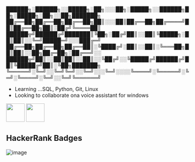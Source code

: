 
██████╗░██████╗░░█████╗░██╗░░░██╗░█████╗░░██████╗██╗░█████╗░██╗░░██╗███████╗
██╔══██╗██╔══██╗██╔══██╗██║░░░██║██╔══██╗██╔════╝██║██╔══██╗██║░██╔╝╚════██║
██████╦╝██████╔╝███████║╚██╗░██╔╝██║░░██║╚█████╗░██║██║░░╚═╝█████═╝░░░███╔═╝
██╔══██╗██╔══██╗██╔══██║░╚████╔╝░██║░░██║░╚═══██╗██║██║░░██╗██╔═██╗░██╔══╝░░
██████╦╝██║░░██║██║░░██║░░╚██╔╝░░╚█████╔╝██████╔╝██║╚█████╔╝██║░╚██╗███████╗
╚═════╝░╚═╝░░╚═╝╚═╝░░╚═╝░░░╚═╝░░░░╚════╝░╚═════╝░╚═╝░╚════╝░╚═╝░░╚═╝╚══════╝
+ Learning ...SQL, Python, Git, Linux
+ Looking to collaborate ona  voice assistant for windows 

<!---
bravosickz/bravosickz is a ✨ special ✨ repository because its `README.md` (this file) appears on your GitHub profile.
You can click the Preview link to take a look at your changes.
--->
<a href = "https://hackerrank.com/Oreliuz"><img src = "https://upload.wikimedia.org/wikipedia/commons/thumb/4/40/HackerRank_Icon-1000px.png/900px-HackerRank_Icon-1000px.png" height = "50px" width = auto></a>
<a href = "https://discord.gg/49JKZfABrn"><img src = "https://imgs.search.brave.com/Lz9L40xvAj-ZA0PFIETWaIoM-xUCyzQTlS0M_FvdKJw/rs:fit:894:894:1/g:ce/aHR0cHM6Ly93YWxs/cGFwZXJjYXZlLmNv/bS93cC93cDg3NjE3/MTIuanBn" height = "50px" width = auto></a>
## HackerRank Badges
![image](https://user-images.githubusercontent.com/108214552/187447321-74818289-826a-4f01-9a8c-76f93c3b3268.png)
